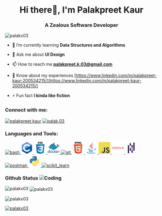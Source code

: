 <h1 align="center">Hi there👋, I'm Palakpreet Kaur</h1>
<h3 align="center">A Zealous Software Developer</h3>


<p align="left"> <img src="https://komarev.com/ghpvc/?username=palakx03&label=Profile%20views&color=0e75b6&style=flat" alt="palakx03" /> </p>



- 🌱 I’m currently learning **Data Structures and Algorithms**

- 💬 Ask me about **UI Design**

- 📫 How to reach me **palakpreet.k.03@gmail.com**

- 📄 Know about my experiences [https://www.linkedin.com/in/palakpreet-kaur-200534215/](https://www.linkedin.com/in/palakpreet-kaur-200534215/)

- ⚡ Fun fact **I kinda like fiction**

<h3 align="left">Connect with me:</h3>
<p align="left">
<a href="https://linkedin.com/in/palakpreet kaur" target="blank"><img align="center" src="https://raw.githubusercontent.com/rahuldkjain/github-profile-readme-generator/master/src/images/icons/Social/linked-in-alt.svg" alt="palakpreet kaur" height="30" width="40" /></a>
<a href="https://instagram.com/palakkaur.03" target="blank"><img align="center" src="https://raw.githubusercontent.com/rahuldkjain/github-profile-readme-generator/master/src/images/icons/Social/instagram.svg" alt="palak.03" height="30" width="40" /></a>
</p>

<h3 align="left">Languages and Tools:</h3>
<p align="left"> <a href="https://www.gnu.org/software/bash/" target="_blank" rel="noreferrer"> <img src="https://www.vectorlogo.zone/logos/gnu_bash/gnu_bash-icon.svg" alt="bash" width="40" height="40"/> </a> <a href="https://www.cprogramming.com/" target="_blank" rel="noreferrer"> <img src="https://raw.githubusercontent.com/devicons/devicon/master/icons/c/c-original.svg" alt="c" width="40" height="40"/> </a> <a href="https://www.w3schools.com/css/" target="_blank" rel="noreferrer"> <img src="https://raw.githubusercontent.com/devicons/devicon/master/icons/css3/css3-original-wordmark.svg" alt="css3" width="40" height="40"/> </a> <a href="https://www.docker.com/" target="_blank" rel="noreferrer"> <img src="https://raw.githubusercontent.com/devicons/devicon/master/icons/docker/docker-original-wordmark.svg" alt="docker" width="40" height="40"/> </a> <a href="https://git-scm.com/" target="_blank" rel="noreferrer"> <img src="https://www.vectorlogo.zone/logos/git-scm/git-scm-icon.svg" alt="git" width="40" height="40"/> </a> <a href="https://www.w3.org/html/" target="_blank" rel="noreferrer"> <img src="https://raw.githubusercontent.com/devicons/devicon/master/icons/html5/html5-original-wordmark.svg" alt="html5" width="40" height="40"/> </a> <a href="https://www.java.com" target="_blank" rel="noreferrer"> <img src="https://raw.githubusercontent.com/devicons/devicon/master/icons/java/java-original.svg" alt="java" width="40" height="40"/> </a> <a href="https://developer.mozilla.org/en-US/docs/Web/JavaScript" target="_blank" rel="noreferrer"> <img src="https://raw.githubusercontent.com/devicons/devicon/master/icons/javascript/javascript-original.svg" alt="javascript" width="40" height="40"/> </a> <a href="https://www.oracle.com/" target="_blank" rel="noreferrer"> <img src="https://raw.githubusercontent.com/devicons/devicon/master/icons/oracle/oracle-original.svg" alt="oracle" width="40" height="40"/> </a> <a href="https://pandas.pydata.org/" target="_blank" rel="noreferrer"> <img src="https://raw.githubusercontent.com/devicons/devicon/2ae2a900d2f041da66e950e4d48052658d850630/icons/pandas/pandas-original.svg" alt="pandas" width="40" height="40"/> </a> <a href="https://postman.com" target="_blank" rel="noreferrer"> <img src="https://www.vectorlogo.zone/logos/getpostman/getpostman-icon.svg" alt="postman" width="40" height="40"/> </a> <a href="https://www.python.org" target="_blank" rel="noreferrer"> <img src="https://raw.githubusercontent.com/devicons/devicon/master/icons/python/python-original.svg" alt="python" width="40" height="40"/> </a> <a href="https://scikit-learn.org/" target="_blank" rel="noreferrer"> <img src="https://upload.wikimedia.org/wikipedia/commons/0/05/Scikit_learn_logo_small.svg" alt="scikit_learn" width="40" height="40"/> </a> </p>
<h3>Github Status <img alt="Coding" width="40" src="https://cdn.dribbble.com/users/1162077/screenshots/3848914/programmer.gif"></h3>
<p><img align="left" src="https://github-readme-stats.vercel.app/api/top-langs?username=palakx03&show_icons=true&locale=en&layout=compact" alt="palakx03" /></p>
<p>&nbsp;<img align="center" src="https://github-readme-stats.vercel.app/api?username=palakx03&show_icons=true&locale=en" alt="palakx03" /></p>

<p><img align="center" src="https://github-readme-streak-stats.herokuapp.com/?user=palakx03&" alt="palakx03" /></p>
<p align="left"> <a href="https://github.com/ryo-ma/github-profile-trophy"><img src="https://github-profile-trophy.vercel.app/?username=palakx03" alt="palakx03" /></a> </p>
